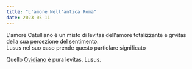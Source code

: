 ```yaml
---
title: "L'amore Nell'antica Roma"
date: 2023-05-11
---
```

L'amore Catulliano è un misto di levitas dell'amore totalizzante e grvitas della sua percezione del sentimento.  
Lusus nel suo caso prende questo partiolare significato  
  
Quello [Ovidiano](/notes/Ovidio) è pura levitas. Lusus.  
  
